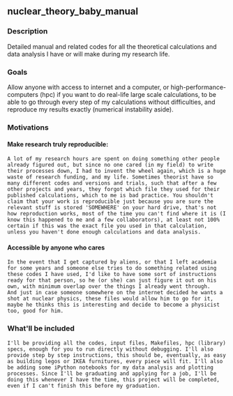 ## nuclear_theory_baby_manual

### Description
Detailed manual and related codes for all the theoretical calculations and data analysis I have or will make during my research life.

### Goals
Allow anyone with access to internet and a computer, or high-performance-computers (hpc) if you want to do real-life large scale calculations, to be able to go through every step of my calculations without difficulties, and reproduce my results exactly (numerical instability aside).

### Motivations
#### Make research truly reproducible: 
    A lot of my research hours are spent on doing something other people already figured out, but since no one cared (in my field) to write their processes down, I had to invent the wheel again, which is a huge waste of research funding, and my life. Sometimes theorist have so many different codes and versions and trials, such that after a few other projects and years, they forgot which file they used for their published calculations, which to me is bad practice. You shouldn't claim that your work is reproducible just because you are sure the relevant stuff is stored 'SOMEWHERE' on your hard drive, that's not how reproduction works, most of the time you can't find where it is (I know this happened to me and a few collaborators), at least not 100% certain if this was the exact file you used in that calculation, unless you haven't done enough calculations and data analysis.
    
#### Accessible by anyone who cares
    In the event that I get captured by aliens, or that I left academia for some years and someone else tries to do something related using these codes I have used, I'd like to have some sort of instructions ready for that person, so he (or she) can just figure it out on his own, with minimum overlap over the things I already went through.
    And just in case someone somewhere on the internet decided he wants a shot at nuclear physics, these files would allow him to go for it, maybe he thinks this is interesting and decide to become a physicist too, good for him.
    
### What'll be included
    I'll be providing all the codes, input files, Makefiles, hpc (library) specs, enough for you to run directly without debugging. I'll also provide step by step instructions, this should be, eventually, as easy as building legos or IKEA furnitures, every piece will fit. I'll also be adding some iPython notebooks for my data analysis and plotting processes. Since I'll be graduating and applying for a job, I'll be doing this whenever I have the time, this project will be completed, even if I can't finish this before my graduation.
